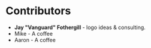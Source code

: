 # Contributors
* **Jay "Vanguard" Fothergill** - logo ideas & consulting.
* Mike - A coffee
* Aaron - A coffee